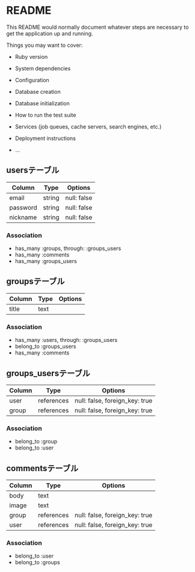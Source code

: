 # README

This README would normally document whatever steps are necessary to get the
application up and running.

Things you may want to cover:

* Ruby version

* System dependencies

* Configuration

* Database creation

* Database initialization

* How to run the test suite

* Services (job queues, cache servers, search engines, etc.)

* Deployment instructions

* ...

## usersテーブル

|Column|Type|Options|
|------|----|-------|
|email|string|null: false|
|password|string|null: false|
|nickname|string|null: false|
### Association
- has_many :groups, through: :groups_users
- has_many :comments
- has_many :groups_users


## groupsテーブル
|Column|Type|Options|
|------|----|-------|
|title|text||

### Association
- has_many :users, through: :groups_users
- belong_to :groups_users
- has_many :comments


## groups_usersテーブル
|Column|Type|Options|
|------|----|-------|
|user|references|null: false, foreign_key: true|
|group|references|null: false, foreign_key: true|

### Association
- belong_to :group
- belong_to :user


## commentsテーブル

|Column|Type|Options|
|------|----|-------|
|body|text||
|image|text||
|group|references|null: false, foreign_key: true|
|user|references|null: false, foreign_key: true|

### Association
- belong_to :user
- belong_to :groups
